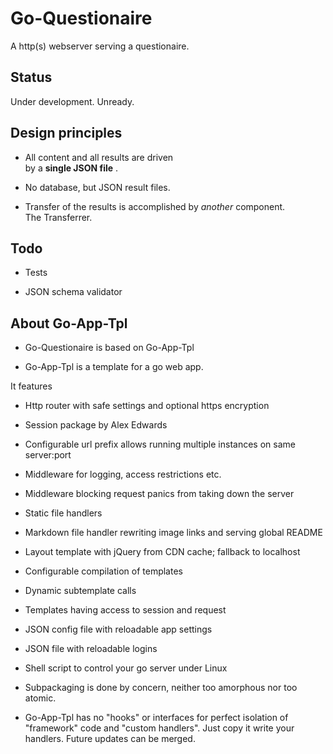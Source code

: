 # Go-Questionaire 

A http(s) webserver serving a questionaire.

## Status 

Under development. Unready.

## Design principles


* All content and all results are driven  
by a __single JSON file__ .

* No database, but JSON result files.

* Transfer of the results is accomplished by _another_ component.  
The Transferrer. 


## Todo

* Tests

* JSON schema validator



## About Go-App-Tpl

* Go-Questionaire is based on Go-App-Tpl

* Go-App-Tpl is a template for a go web app.  

It features

  * Http router with safe settings and optional https encryption

  * Session package by Alex Edwards

  * Configurable url prefix allows running multiple instances on same server:port

  * Middleware for logging, access restrictions etc.

  * Middleware blocking request panics from taking down the server

  * Static file handlers
  
  * Markdown file handler rewriting image links and serving global README

  * Layout template with jQuery from CDN cache; fallback to localhost 

  * Configurable compilation of templates

  * Dynamic subtemplate calls 

  * Templates having access to session and request

  * JSON config file with reloadable app settings 

  * JSON file with reloadable logins

  * Shell script to control your go server under Linux


* Subpackaging is done by concern, neither too amorphous nor too atomic. 

* Go-App-Tpl has no "hooks" or interfaces for perfect isolation of "framework" code
and "custom handlers". Just copy it write your handlers. Future updates can be merged.

